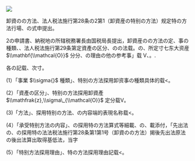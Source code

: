 ![](https://www.nta.go.jp/tmp/cc68f3d9-e261-477d-949b-748852a9ba70/images/d86f44c0381f1ea878a0b8aadbb6f48a272c6e3565b43027bf15a9db71f2fb98.jpg)

卸資のの方法、法人税法施行第28条の2第1（卸資産の特别の方法）规定特の方法行場、の式申提出。

2の申請書、納税地の所辖税務署長由国税局長提出，卸資産のの方法の定、事の種類、、法人税法施行第29条第定資產の区分、のの法载。の、所定寸七东大资産 $\\mathbf{\\mathcal{O}}$ 分分、の理由の他の参考事」载 V、。.

各の記载、次寸。

(1）「事業 $\\sigma{}$ 種類」、特别の方法探用卸资事の種類具体的载<。

(2）「資產の区分」、特别の方法探用卸資產 $\\mathfrak{z},\\sigma\_{\\mathcal{O}}$ 定分载V。

(3)「方法」、探用特别の方法、の内容端的表現名称载<。

(4）「承受特别方法の内容」、の探用特の方法算式等細載、の、載添付，「先出法の、の探用特の法法税法施行第28条第1第1号（卸資のの方法）揭後先出法原法の後出法算出取得基低法，当字

(5）「特别方法探用理由」、特の方法探用理由記载<。